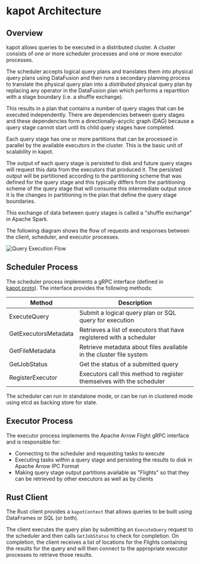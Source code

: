 <!---
  Licensed to the Apache Software Foundation (ASF) under one
  or more contributor license agreements.  See the NOTICE file
  distributed with this work for additional information
  regarding copyright ownership.  The ASF licenses this file
  to you under the Apache License, Version 2.0 (the
  "License"); you may not use this file except in compliance
  with the License.  You may obtain a copy of the License at

    http://www.apache.org/licenses/LICENSE-2.0

  Unless required by applicable law or agreed to in writing,
  software distributed under the License is distributed on an
  "AS IS" BASIS, WITHOUT WARRANTIES OR CONDITIONS OF ANY
  KIND, either express or implied.  See the License for the
  specific language governing permissions and limitations
  under the License.
-->

# kapot Architecture

## Overview

kapot allows queries to be executed in a distributed cluster. A cluster consists of one or
more scheduler processes and one or more executor processes.

The scheduler accepts logical query plans and translates them into physical query plans using DataFusion and then
runs a secondary planning process to translate the physical query plan into a _distributed_ physical
query plan by replacing any operator in the DataFusion plan which performs a repartition with a stage boundary
(i.e. a shuffle exchange).

This results in a plan that contains a number of query stages that can be executed independently. There are
dependencies between query stages and these dependencies form a directionally-acyclic graph (DAG) because a query
stage cannot start until its child query stages have completed.

Each query stage has one or more partitions that can be processed in parallel by the available
executors in the cluster. This is the basic unit of scalability in kapot.

The output of each query stage is persisted to disk and future query stages will request this data from the executors
that produced it. The persisted output will be partitioned according to the partitioning scheme that was defined for
the query stage and this typically differs from the partitioning scheme of the query stage that will consume this
intermediate output since it is the changes in partitioning in the plan that define the query stage boundaries.

This exchange of data between query stages is called a "shuffle exchange" in Apache Spark.

The following diagram shows the flow of requests and responses between the client, scheduler, and executor
processes.

![Query Execution Flow](images/query-execution.png)

## Scheduler Process

The scheduler process implements a gRPC interface (defined in
[kapot.proto](../../kapot/core/proto/kapot.proto)). The interface provides the following methods:

| Method               | Description                                                          |
| -------------------- | -------------------------------------------------------------------- |
| ExecuteQuery         | Submit a logical query plan or SQL query for execution               |
| GetExecutorsMetadata | Retrieves a list of executors that have registered with a scheduler  |
| GetFileMetadata      | Retrieve metadata about files available in the cluster file system   |
| GetJobStatus         | Get the status of a submitted query                                  |
| RegisterExecutor     | Executors call this method to register themselves with the scheduler |

The scheduler can run in standalone mode, or can be run in clustered mode using etcd as backing store for state.

## Executor Process

The executor process implements the Apache Arrow Flight gRPC interface and is responsible for:

- Connecting to the scheduler and requesting tasks to execute
- Executing tasks within a query stage and persisting the results to disk in Apache Arrow IPC Format
- Making query stage output partitions available as "Flights" so that they can be retrieved by other executors as well
  as by clients

## Rust Client

The Rust client provides a `kapotContext` that allows queries to be built using DataFrames or SQL (or both).

The client executes the query plan by submitting an `ExecuteQuery` request to the scheduler and then calls
`GetJobStatus` to check for completion. On completion, the client receives a list of locations for the Flights
containing the results for the query and will then connect to the appropriate executor processes to retrieve
those results.
